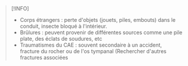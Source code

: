 
>[!INFO]
>- Corps étrangers : perte d'objets (jouets, piles, embouts) dans le conduit, insecte bloqué à l'intérieur.
>- Brûlures : peuvent provenir de différentes sources comme une pile plate, des éclats de soudures, etc
>- Traumatismes du CAE : souvent secondaire à un accident, fracture du rocher ou de l'os tympanal (Rechercher d'autres fractures associées

